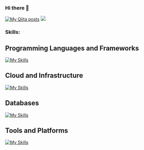 ### Hi there 👋
<!-- Qiita Badge --> <!-- Vier Counter -->
[![My Qiita posts](https://qiita-badge.apiapi.app/s/ddd555/posts.svg)](http://qiita.com/ddd555)  ![](https://komarev.com/ghpvc/?username=daiki510)

<h3 align="left">Skills:</h3>

## Programming Languages and Frameworks
[![My Skills](https://skillicons.dev/icons?i=ts,js,nodejs,nestjs,graphql,express,jest,bun,ruby,rails,php,laravel,python)](https://skillicons.dev)

## Cloud and Infrastructure
[![My Skills](https://skillicons.dev/icons?i=aws,gcp,firebase,terraform,apollo)](https://skillicons.dev)

## Databases
[![My Skills](https://skillicons.dev/icons?i=mysql,postgres,dynamodb,sqlite,redis)](https://skillicons.dev)

## Tools and Platforms
[![My Skills](https://skillicons.dev/icons?i=npm,yarn,git,github,githubactions,vscode,notion,apple)](https://skillicons.dev)
